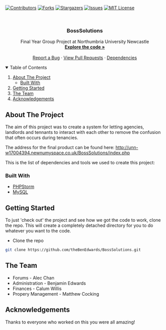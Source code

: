 [![Contributors][contributors-shield]][contributors-url]
[![Forks][forks-shield]][forks-url]
[![Stargazers][stars-shield]][stars-url]
[![Issues][issues-shield]][issues-url]
[![MIT License][license-shield]][license-url]

<!-- PROJECT LOGO -->
<br />
<p align="center">
  <!-- <a href="https://github.com/theBenEdwards/">
    <img src="images/Logo.png" alt="Logo" width="80" height="80">
  </a> -->

  <h3 align="center">BossSolutions</h3>

  <p align="center">
    Final Year Group Project at Northumbria University Newcastle
    <br />
    <a href="https://github.com/TheBenEdwards/BossSolutions"><strong>Explore the code »</strong></a>
    <br />
    <br />
    <a href="https://github.com/TheBenEdwards/BossSolutions/issues">Report a Bug</a>
    ·
    <a href="https://github.com/TheBenEdwards/BossSolutions/pulls">View Pull Requests</a>
    ·
    <a href="https://github.com/TheBenEdwards/BossSolutions/dependencies">Dependencies</a>
  </p>
</p>

<!-- TABLE OF CONTENTS -->
<details open="open">
  <summary>Table of Contents</summary>
  <ol>
    <li>
      <a href="#about-the-project">About The Project</a>
      <ul>
        <li><a href="#built-with">Built With</a></li>
      </ul>
    </li>
    <li>
      <a href="#getting-started">Getting Started</a>
    </li>
    <li><a href="#the-team">The Team</a></li>
     <li><a href="#acknowledgements">Acknowledgements</a></li>
  </ol>
</details>

<!-- ABOUT THE PROJECT -->

## About The Project

The aim of this project was to create a system for letting agencies, landlords and tennants to interact with each other to remove the confusion that often occurs during tenancies.

The address for the final product can be found here:
http://unn-w17004394.newnumyspace.co.uk/BossSolutions/index.php

This is the list of dependencies and tools we used to create this project:

### Built With

-   [PHPStorm](https://www.jetbrains.com/phpstorm/)
-   [MySQL](https://www.mysql.com/)

<!-- GETTING STARTED -->

## Getting Started

To just 'check out' the project and see how we got the code to work, clone the repo. This will create a completely detached directory for you to do whatever you want to the code.

-   Clone the repo

```sh
git clone https://github.com/theBenEdwards/BossSolutions.git
```

<!-- THE TEAM -->

## The Team

<ul>
    <li>Forums - Alec Chan</li>
    <li>Administration - Benjamin Edwards</li>
    <li>Finances - Calum Willis</li>
    <li>Propery Management - Matthew Cocking</li>
</ul>

<!-- ACKNOWLEDGEMENTS -->

## Acknowledgements

Thanks to everyone who worked on this you were all amazing!

<!-- MARKDOWN LINKS & IMAGES -->

[contributors-shield]: https://img.shields.io/github/contributors/theBenEdwards/BossSolutions.svg?style=for-the-badge
[contributors-url]: https://github.com/theBenEdwards/BossSolutions/graphs/contributors
[forks-shield]: https://img.shields.io/github/forks/theBenEdwards/BossSolutions.svg?style=for-the-badge
[forks-url]: https://github.com/theBenEdwards/BossSolutions/network/members
[stars-shield]: https://img.shields.io/github/stars/theBenEdwards/BossSolutions.svg?style=for-the-badge
[stars-url]: https://github.com/theBenEdwards/BossSolutions/stargazers
[issues-shield]: https://img.shields.io/github/issues/theBenEdwards/BossSolutions.svg?style=for-the-badge
[issues-url]: https://github.com/theBenEdwards/BossSolutions/issues
[license-shield]: https://img.shields.io/github/license/theBenEdwards/BossSolutions.svg?style=for-the-badge
[license-url]: https://github.com/theBenEdwards/BossSolutions/blob/main/LICENSE.txt
